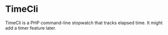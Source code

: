 # TimeCli
TimeCli is a PHP command-line stopwatch that tracks elapsed time. It might add a timer feature later.
